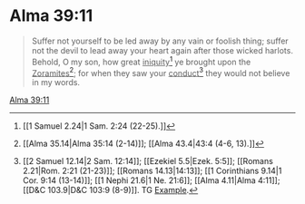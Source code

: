 # Alma 39:11

> Suffer not yourself to be led away by any vain or foolish thing; suffer not the devil to lead away your heart again after those wicked harlots. Behold, O my son, how great <u>iniquity</u>[^a] ye brought upon the <u>Zoramites</u>[^b]; for when they saw your <u>conduct</u>[^c] they would not believe in my words.

[Alma 39:11](https://www.churchofjesuschrist.org/study/scriptures/bofm/alma/39?lang=eng&id=p11#p11)


[^a]: [[1 Samuel 2.24|1 Sam. 2:24 (22-25).]]
[^b]: [[Alma 35.14|Alma 35:14 (2-14)]]; [[Alma 43.4|43:4 (4-6, 13).]]
[^c]: [[2 Samuel 12.14|2 Sam. 12:14]]; [[Ezekiel 5.5|Ezek. 5:5]]; [[Romans 2.21|Rom. 2:21 (21-23)]]; [[Romans 14.13|14:13]]; [[1 Corinthians 9.14|1 Cor. 9:14 (13-14)]]; [[1 Nephi 21.6|1 Ne. 21:6]]; [[Alma 4.11|Alma 4:11]]; [[D&C 103.9|D&C 103:9 (8-9)]]. TG [Example](https://www.churchofjesuschrist.org/study/scriptures/tg/example?lang=eng).
